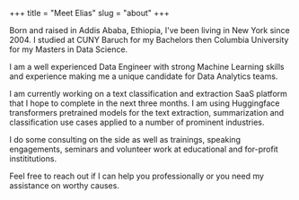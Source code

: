 +++
title = "Meet Elias"
slug = "about"
+++

Born and raised in  Addis Ababa, Ethiopia, I've been living in New York since 2004. I studied at CUNY Baruch for my Bachelors then Columbia University for my Masters in Data Science. 

I am a well experienced Data Engineer with strong Machine Learning skills and experience making me a unique candidate for Data Analytics teams. 

I am currently working on a text classification and extraction SaaS platform that I hope to complete in the next three months. I am using Huggingface transformers pretrained models for the text extraction, summarization and classification use cases applied to a number of prominent industries.

I do some consulting on the side as well as  trainings, speaking engagements, seminars and volunteer work at educational and for-profit instititutions. 

Feel free to reach out if I can help you professionally or you need my assistance on worthy causes. 
